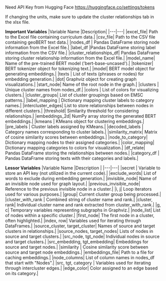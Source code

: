 Need API Key from Hugging Face https://huggingface.co/settings/tokens

If changing the units, make sure to update the cluster relationships tab in the xlsx file.

**Important Variables**
|Variable Name 	|Description|
|---|---|
|excel_file| 	Path to the Excel file containing curriculum data.|
|csv_file| 	Path to the CSV file containing geoBERT text data.|
|nodes_df |	Pandas DataFrame storing node information from the Excel file.|
|label_df 	|Pandas DataFrame storing label information from the CSV file.|
|cluster_relationships_df| 	Pandas DataFrame storing cluster relationship information from the Excel file.|
|model_name| 	Name of the pre-trained BERT model ('bert-base-uncased').|
|tokenizer|	BERT tokenizer object for tokenizing text.|
|model| 	BERT model object for generating embeddings.|
|texts |	List of texts (phrases or nodes) for embedding generation.|
|dot| 	Graphviz object for creating graph visualizations.|
|start_node| 	Name of the root node in the graph.|
|clusters |	Unique cluster names from nodes_df.|
|colors |	List of colors for visualizing clusters.|
|cluster_groups| 	List of cluster groupings based on EMSC patterns.|
|label_mapping |	Dictionary mapping cluster labels to category names.|
|intercluster_edges| 	List to store relationships between nodes in different clusters.|
|threshold| 	Similarity threshold for considering relationships.|
|embeddings_2d| 	NumPy array storing the generated BERT embeddings.|
|kmeans |	KMeans object for clustering embeddings.|
|pre_labels |	Cluster labels assigned by KMeans.|
|decoded_labels |	Category names corresponding to cluster labels.|
|similarity_matrix| 	Matrix of cosine similarity scores between embeddings.|
|node_to_category| 	Dictionary mapping nodes to their assigned categories.|
|color_mapping| 	Dictionary mapping categories to colors for visualization.|
|df_relate| 	Pandas DataFrame storing the relationships between nodes.|
|category_df |	Pandas DataFrame storing texts with their categories and labels.|

**Lessor Variables**
|Variable Name 	|Description |
|---|---|
|secret |	Variable to store an API key (not utilized in the current code).|
|exclude_words| 	List of words to exclude during embedding generation.|
|invisible_node| 	Name of an invisible node used for graph layout.|
|previous_invisible_node| 	Reference to the previous invisible node in a cluster.|
|i, j| 	Loop iterators used for various purposes.|
|group| 	Current cluster group being processed.|
|cluster_with_rank |	Combined string of cluster name and rank.|
|cluster, rank| 	Individual cluster name and rank extracted from cluster_with_rank.|
|g, c| 	Temporary variables representing subgraphs in Graphviz.|
|node_list| 	List of nodes within a specific cluster.|
|first_node|	The first node in a cluster, often highlighted.|
|index, row| 	Variables used for iterating through DataFrames.|
|source_cluster, target_cluster| 	Names of source and target clusters in relationships.|
|source_nodes, target_nodes| 	Lists of nodes in source and target clusters.|
|src_node, tgt_node| 	Individual nodes in source and target clusters.|
|src_embedding, tgt_embedding| 	Embeddings for source and target nodes.|
|similarity |	Cosine similarity score between source and target node embeddings.|
|embeddings_file| 	Path to a file for caching embeddings.|
|node_columns| 	List of column names in nodes_df that start with "Nodes".|
|src, tgt, category |	Variables used for iterating through intercluster edges.|
|edge_color| 	Color assigned to an edge based on its category.|

